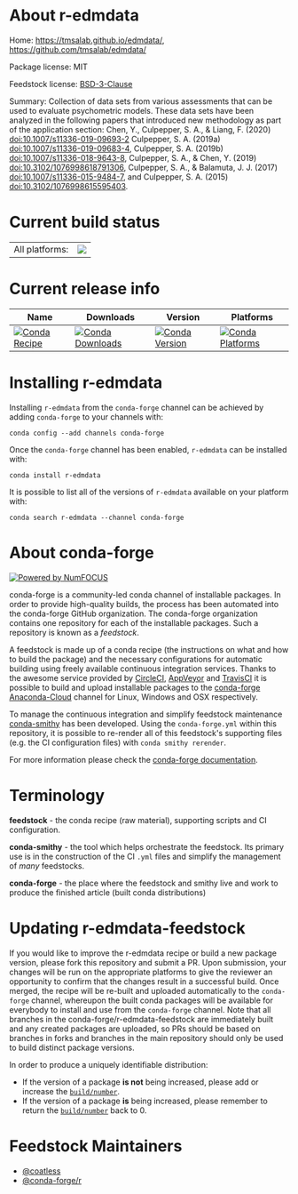 About r-edmdata
===============

Home: https://tmsalab.github.io/edmdata/, https://github.com/tmsalab/edmdata/

Package license: MIT

Feedstock license: [BSD-3-Clause](https://github.com/conda-forge/r-edmdata-feedstock/blob/master/LICENSE.txt)

Summary: Collection of data sets from various assessments that can be used to evaluate psychometric models. These data sets have been analyzed in the following papers that introduced new methodology as part of the application section: Chen, Y., Culpepper, S. A., & Liang, F. (2020) <doi:10.1007/s11336-019-09693-2> Culpepper, S. A. (2019a) <doi:10.1007/s11336-019-09683-4>, Culpepper, S. A. (2019b) <doi:10.1007/s11336-018-9643-8>, Culpepper, S. A., & Chen, Y. (2019) <doi:10.3102/1076998618791306>, Culpepper, S. A., & Balamuta, J. J. (2017) <doi:10.1007/s11336-015-9484-7>, and Culpepper, S. A. (2015) <doi:10.3102/1076998615595403>.

Current build status
====================


<table><tr><td>All platforms:</td>
    <td>
      <a href="https://dev.azure.com/conda-forge/feedstock-builds/_build/latest?definitionId=11543&branchName=master">
        <img src="https://dev.azure.com/conda-forge/feedstock-builds/_apis/build/status/r-edmdata-feedstock?branchName=master">
      </a>
    </td>
  </tr>
</table>

Current release info
====================

| Name | Downloads | Version | Platforms |
| --- | --- | --- | --- |
| [![Conda Recipe](https://img.shields.io/badge/recipe-r--edmdata-green.svg)](https://anaconda.org/conda-forge/r-edmdata) | [![Conda Downloads](https://img.shields.io/conda/dn/conda-forge/r-edmdata.svg)](https://anaconda.org/conda-forge/r-edmdata) | [![Conda Version](https://img.shields.io/conda/vn/conda-forge/r-edmdata.svg)](https://anaconda.org/conda-forge/r-edmdata) | [![Conda Platforms](https://img.shields.io/conda/pn/conda-forge/r-edmdata.svg)](https://anaconda.org/conda-forge/r-edmdata) |

Installing r-edmdata
====================

Installing `r-edmdata` from the `conda-forge` channel can be achieved by adding `conda-forge` to your channels with:

```
conda config --add channels conda-forge
```

Once the `conda-forge` channel has been enabled, `r-edmdata` can be installed with:

```
conda install r-edmdata
```

It is possible to list all of the versions of `r-edmdata` available on your platform with:

```
conda search r-edmdata --channel conda-forge
```


About conda-forge
=================

[![Powered by NumFOCUS](https://img.shields.io/badge/powered%20by-NumFOCUS-orange.svg?style=flat&colorA=E1523D&colorB=007D8A)](http://numfocus.org)

conda-forge is a community-led conda channel of installable packages.
In order to provide high-quality builds, the process has been automated into the
conda-forge GitHub organization. The conda-forge organization contains one repository
for each of the installable packages. Such a repository is known as a *feedstock*.

A feedstock is made up of a conda recipe (the instructions on what and how to build
the package) and the necessary configurations for automatic building using freely
available continuous integration services. Thanks to the awesome service provided by
[CircleCI](https://circleci.com/), [AppVeyor](https://www.appveyor.com/)
and [TravisCI](https://travis-ci.com/) it is possible to build and upload installable
packages to the [conda-forge](https://anaconda.org/conda-forge)
[Anaconda-Cloud](https://anaconda.org/) channel for Linux, Windows and OSX respectively.

To manage the continuous integration and simplify feedstock maintenance
[conda-smithy](https://github.com/conda-forge/conda-smithy) has been developed.
Using the ``conda-forge.yml`` within this repository, it is possible to re-render all of
this feedstock's supporting files (e.g. the CI configuration files) with ``conda smithy rerender``.

For more information please check the [conda-forge documentation](https://conda-forge.org/docs/).

Terminology
===========

**feedstock** - the conda recipe (raw material), supporting scripts and CI configuration.

**conda-smithy** - the tool which helps orchestrate the feedstock.
                   Its primary use is in the construction of the CI ``.yml`` files
                   and simplify the management of *many* feedstocks.

**conda-forge** - the place where the feedstock and smithy live and work to
                  produce the finished article (built conda distributions)


Updating r-edmdata-feedstock
============================

If you would like to improve the r-edmdata recipe or build a new
package version, please fork this repository and submit a PR. Upon submission,
your changes will be run on the appropriate platforms to give the reviewer an
opportunity to confirm that the changes result in a successful build. Once
merged, the recipe will be re-built and uploaded automatically to the
`conda-forge` channel, whereupon the built conda packages will be available for
everybody to install and use from the `conda-forge` channel.
Note that all branches in the conda-forge/r-edmdata-feedstock are
immediately built and any created packages are uploaded, so PRs should be based
on branches in forks and branches in the main repository should only be used to
build distinct package versions.

In order to produce a uniquely identifiable distribution:
 * If the version of a package **is not** being increased, please add or increase
   the [``build/number``](https://conda.io/docs/user-guide/tasks/build-packages/define-metadata.html#build-number-and-string).
 * If the version of a package **is** being increased, please remember to return
   the [``build/number``](https://conda.io/docs/user-guide/tasks/build-packages/define-metadata.html#build-number-and-string)
   back to 0.

Feedstock Maintainers
=====================

* [@coatless](https://github.com/coatless/)
* [@conda-forge/r](https://github.com/conda-forge/r/)

